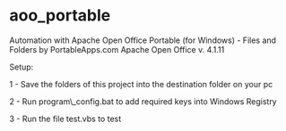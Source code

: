 # aoo_portable
Automation with Apache Open Office Portable (for Windows) - Files and Folders by PortableApps.com Apache Open Office v. 4.1.11

Setup:

1 - Save the folders of this project into the destination folder on your pc

2 - Run program\\_config.bat to add required keys into Windows Registry

3 - Run the file test.vbs to test 
